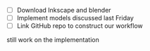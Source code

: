 - [ ] Download  Inkscape  and blender
- [ ] Implement  models discussed last Friday
- [ ] Link GitHub repo to construct our workflow

still work on the implementation